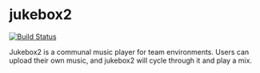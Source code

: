# jukebox2

[![Build Status](https://secure.travis-ci.org/thehammer/jukebox2.png)](http://travis-ci.org/thehammer/jukebox2)

Jukebox2 is a communal music player for team environments. Users can upload their own music, and jukebox2 will cycle through it and play a mix. 
